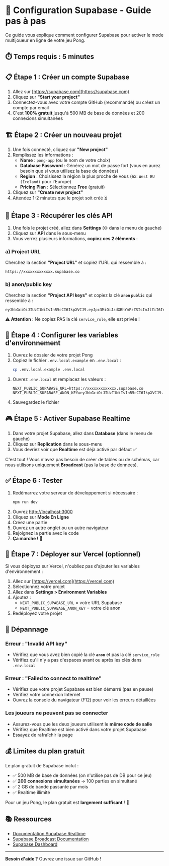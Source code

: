 # 🚀 Configuration Supabase - Guide pas à pas

Ce guide vous explique comment configurer Supabase pour activer le mode multijoueur en ligne de votre jeu Pong.

## ⏱️ Temps requis : 5 minutes

## 📋 Étape 1 : Créer un compte Supabase

1. Allez sur [https://supabase.com](https://supabase.com)
2. Cliquez sur **"Start your project"**
3. Connectez-vous avec votre compte GitHub (recommandé) ou créez un compte par email
4. C'est **100% gratuit** jusqu'à 500 MB de base de données et 200 connexions simultanées

## 🏗️ Étape 2 : Créer un nouveau projet

1. Une fois connecté, cliquez sur **"New project"**
2. Remplissez les informations :
   - **Name** : `pong-app` (ou le nom de votre choix)
   - **Database Password** : Générez un mot de passe fort (vous en aurez besoin que si vous utilisez la base de données)
   - **Region** : Choisissez la région la plus proche de vous (ex: `West EU (Ireland)` pour l'Europe)
   - **Pricing Plan** : Sélectionnez **Free** (gratuit)
3. Cliquez sur **"Create new project"**
4. Attendez 1-2 minutes que le projet soit créé ⏳

## 🔑 Étape 3 : Récupérer les clés API

1. Une fois le projet créé, allez dans **Settings** (⚙️ dans le menu de gauche)
2. Cliquez sur **API** dans le sous-menu
3. Vous verrez plusieurs informations, **copiez ces 2 éléments** :

### a) Project URL
Cherchez la section **"Project URL"** et copiez l'URL qui ressemble à :
```
https://xxxxxxxxxxxxx.supabase.co
```

### b) anon/public key
Cherchez la section **"Project API keys"** et copiez la clé **`anon` `public`** qui ressemble à :
```
eyJhbGciOiJIUzI1NiIsInR5cCI6IkpXVCJ9.eyJpc3MiOiJzdXBhYmFzZSIsInJlZiI6Inh4eHh4eHh4eHh4eHgiLCJyb2xlIjoiYW5vbiIsImlhdCI6MTcwMDAwMDAwMCwiZXhwIjoyMDAwMDAwMDAwfQ.xxxxxxxxxxxxxxxxxxxxxxxxxxx
```

⚠️ **Attention** : Ne copiez PAS la clé `service_role`, elle est privée !

## 📝 Étape 4 : Configurer les variables d'environnement

1. Ouvrez le dossier de votre projet Pong
2. Copiez le fichier `.env.local.example` en `.env.local` :
   ```bash
   cp .env.local.example .env.local
   ```
3. Ouvrez `.env.local` et remplacez les valeurs :
   ```env
   NEXT_PUBLIC_SUPABASE_URL=https://xxxxxxxxxxxxx.supabase.co
   NEXT_PUBLIC_SUPABASE_ANON_KEY=eyJhbGciOiJIUzI1NiIsInR5cCI6IkpXVCJ9...
   ```
4. Sauvegardez le fichier

## 🎮 Étape 5 : Activer Supabase Realtime

1. Dans votre projet Supabase, allez dans **Database** (dans le menu de gauche)
2. Cliquez sur **Replication** dans le sous-menu
3. Vous devriez voir que **Realtime** est déjà activé par défaut ✅

C'est tout ! Vous n'avez pas besoin de créer de tables ou de schémas, car nous utilisons uniquement **Broadcast** (pas la base de données).

## ✅ Étape 6 : Tester

1. Redémarrez votre serveur de développement si nécessaire :
   ```bash
   npm run dev
   ```
2. Ouvrez [http://localhost:3000](http://localhost:3000)
3. Cliquez sur **Mode En Ligne**
4. Créez une partie
5. Ouvrez un autre onglet ou un autre navigateur
6. Rejoignez la partie avec le code
7. **Ça marche !** 🎉

## 🚀 Étape 7 : Déployer sur Vercel (optionnel)

Si vous déployez sur Vercel, n'oubliez pas d'ajouter les variables d'environnement :

1. Allez sur [https://vercel.com](https://vercel.com)
2. Sélectionnez votre projet
3. Allez dans **Settings > Environment Variables**
4. Ajoutez :
   - `NEXT_PUBLIC_SUPABASE_URL` = votre URL Supabase
   - `NEXT_PUBLIC_SUPABASE_ANON_KEY` = votre clé anon
5. Redéployez votre projet

## 🐛 Dépannage

### Erreur : "Invalid API key"
- Vérifiez que vous avez bien copié la clé **`anon`** et pas la clé `service_role`
- Vérifiez qu'il n'y a pas d'espaces avant ou après les clés dans `.env.local`

### Erreur : "Failed to connect to realtime"
- Vérifiez que votre projet Supabase est bien démarré (pas en pause)
- Vérifiez votre connexion Internet
- Ouvrez la console du navigateur (F12) pour voir les erreurs détaillées

### Les joueurs ne peuvent pas se connecter
- Assurez-vous que les deux joueurs utilisent le **même code de salle**
- Vérifiez que Realtime est bien activé dans votre projet Supabase
- Essayez de rafraîchir la page

## 💰 Limites du plan gratuit

Le plan gratuit de Supabase inclut :
- ✅ 500 MB de base de données (on n'utilise pas de DB pour ce jeu)
- ✅ **200 connexions simultanées** → 100 parties en simultané
- ✅ 2 GB de bande passante par mois
- ✅ Realtime illimité

Pour un jeu Pong, le plan gratuit est **largement suffisant** ! 🎉

## 📚 Ressources

- [Documentation Supabase Realtime](https://supabase.com/docs/guides/realtime)
- [Supabase Broadcast Documentation](https://supabase.com/docs/guides/realtime/broadcast)
- [Supabase Dashboard](https://app.supabase.com)

---

**Besoin d'aide ?** Ouvrez une issue sur GitHub !
